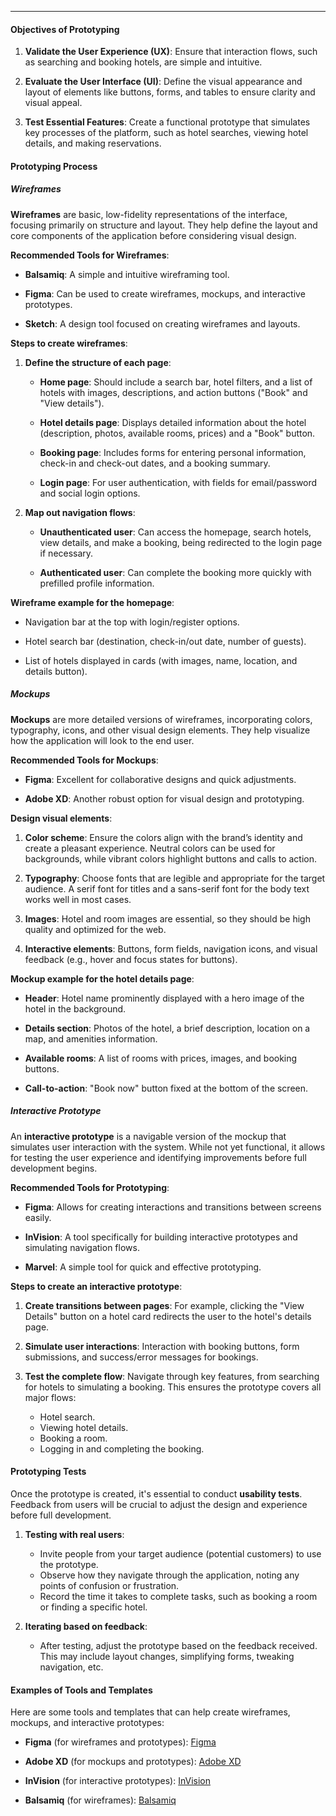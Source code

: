 ___
#### **Objectives of Prototyping**

1. **Validate the User Experience (UX)**: Ensure that interaction flows, such as searching and booking hotels, are simple and intuitive.

2. **Evaluate the User Interface (UI)**: Define the visual appearance and layout of elements like buttons, forms, and tables to ensure clarity and visual appeal.

3. **Test Essential Features**: Create a functional prototype that simulates key processes of the platform, such as hotel searches, viewing hotel details, and making reservations.

#### **Prototyping Process**

##### **Wireframes**

**Wireframes** are basic, low-fidelity representations of the interface, focusing primarily on structure and layout. They help define the layout and core components of the application before considering visual design.

**Recommended Tools for Wireframes**:

- **Balsamiq**: A simple and intuitive wireframing tool.

- **Figma**: Can be used to create wireframes, mockups, and interactive prototypes.

- **Sketch**: A design tool focused on creating wireframes and layouts.

**Steps to create wireframes**:

1. **Define the structure of each page**:
    
    - **Home page**: Should include a search bar, hotel filters, and a list of hotels with images, descriptions, and action buttons ("Book" and "View details").

    - **Hotel details page**: Displays detailed information about the hotel (description, photos, available rooms, prices) and a "Book" button.

    - **Booking page**: Includes forms for entering personal information, check-in and check-out dates, and a booking summary.

    - **Login page**: For user authentication, with fields for email/password and social login options.

2. **Map out navigation flows**:
    
    - **Unauthenticated user**: Can access the homepage, search hotels, view details, and make a booking, being redirected to the login page if necessary.

    - **Authenticated user**: Can complete the booking more quickly with prefilled profile information.

**Wireframe example for the homepage**:

- Navigation bar at the top with login/register options.

- Hotel search bar (destination, check-in/out date, number of guests).

- List of hotels displayed in cards (with images, name, location, and details button).

##### **Mockups**

**Mockups** are more detailed versions of wireframes, incorporating colors, typography, icons, and other visual design elements. They help visualize how the application will look to the end user.

**Recommended Tools for Mockups**:

- **Figma**: Excellent for collaborative designs and quick adjustments.

- **Adobe XD**: Another robust option for visual design and prototyping.

**Design visual elements**:

1. **Color scheme**: Ensure the colors align with the brand’s identity and create a pleasant experience. Neutral colors can be used for backgrounds, while vibrant colors highlight buttons and calls to action.

2. **Typography**: Choose fonts that are legible and appropriate for the target audience. A serif font for titles and a sans-serif font for the body text works well in most cases.

3. **Images**: Hotel and room images are essential, so they should be high quality and optimized for the web.

4. **Interactive elements**: Buttons, form fields, navigation icons, and visual feedback (e.g., hover and focus states for buttons).

**Mockup example for the hotel details page**:

- **Header**: Hotel name prominently displayed with a hero image of the hotel in the background.

- **Details section**: Photos of the hotel, a brief description, location on a map, and amenities information.

- **Available rooms**: A list of rooms with prices, images, and booking buttons.

- **Call-to-action**: "Book now" button fixed at the bottom of the screen.

##### **Interactive Prototype**

An **interactive prototype** is a navigable version of the mockup that simulates user interaction with the system. While not yet functional, it allows for testing the user experience and identifying improvements before full development begins.

**Recommended Tools for Prototyping**:

- **Figma**: Allows for creating interactions and transitions between screens easily.

- **InVision**: A tool specifically for building interactive prototypes and simulating navigation flows.

- **Marvel**: A simple tool for quick and effective prototyping.

**Steps to create an interactive prototype**:

1. **Create transitions between pages**: For example, clicking the "View Details" button on a hotel card redirects the user to the hotel's details page.

2. **Simulate user interactions**: Interaction with booking buttons, form submissions, and success/error messages for bookings.

3. **Test the complete flow**: Navigate through key features, from searching for hotels to simulating a booking. This ensures the prototype covers all major flows:

    - Hotel search.
    - Viewing hotel details.
    - Booking a room.
    - Logging in and completing the booking.

#### **Prototyping Tests**

Once the prototype is created, it's essential to conduct **usability tests**. Feedback from users will be crucial to adjust the design and experience before full development.

1. **Testing with real users**:
    
    - Invite people from your target audience (potential customers) to use the prototype.
    - Observe how they navigate through the application, noting any points of confusion or frustration.
    - Record the time it takes to complete tasks, such as booking a room or finding a specific hotel.

2. **Iterating based on feedback**:
    
    - After testing, adjust the prototype based on the feedback received. This may include layout changes, simplifying forms, tweaking navigation, etc.

#### **Examples of Tools and Templates**

Here are some tools and templates that can help create wireframes, mockups, and interactive prototypes:

- **Figma** (for wireframes and prototypes): [Figma](https://www.figma.com/)

- **Adobe XD** (for mockups and prototypes): [Adobe XD](https://www.adobe.com/products/xd.html)

- **InVision** (for interactive prototypes): [InVision](https://www.invisionapp.com/)

- **Balsamiq** (for wireframes): [Balsamiq](https://balsamiq.com/)
